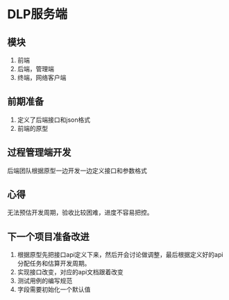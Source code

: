 # DLP服务端

## 模块

1. 前端
2. 后端，管理端
3. 终端，网络客户端

## 前期准备

1. 定义了后端接口和json格式
2. 前端的原型

## 过程管理端开发

后端团队根据原型一边开发一边定义接口和参数格式

## 心得

无法预估开发周期，验收比较困难，进度不容易把控。

## 下一个项目准备改进

1. 根据原型先把接口api定义下来，然后开会讨论做调整，最后根据定义好的api分配任务和估算开发周期。
2. 实现接口改变，对应的api文档跟着改变
3. 测试用例的编写规范
4. 字段需要初始化一个默认值